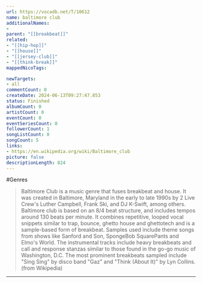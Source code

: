 ```yaml
---
url: https://vocadb.net/T/10612
name: baltimore club
additionalNames: 
- 
parent: "[[breakbeat]]"
related:
- "[[hip-hop]]"
- "[[house]]"
- "[[jersey-club]]"
- "[[think-break]]"
mappedNicoTags:

newTargets:
- all
commentCount: 0
createDate: 2024-06-13T09:27:47.853
status: Finished
albumCount: 0
artistCount: 0
eventCount: 0
eventSeriesCount: 0
followerCount: 1
songListCount: 0
songCount: 5
links: 
- https://en.wikipedia.org/wiki/Baltimore_club
picture: false
descriptionLength: 824
---
```


#Genres

>Baltimore Club is a music genre that fuses breakbeat and house. It was created in Baltimore, Maryland in the early to late 1990s by 2 Live Crew's Luther Campbell, Frank Ski, and DJ K-Swift, among others.
Baltimore club is based on an 8/4 beat structure, and includes tempos around 130 beats per minute. It combines repetitive, looped vocal snippets similar to trap, bounce, ghetto house and ghettotech and is a sample-based form of breakbeat. Samples used include theme songs from shows like Sanford and Son, SpongeBob SquarePants and Elmo's World. The instrumental tracks include heavy breakbeats and call and response stanzas similar to those found in the go-go music of Washington, D.C. The most prominent breakbeats sampled include "Sing Sing" by disco band "Gaz" and "Think (About It)" by Lyn Collins. (from Wikipedia)

---

